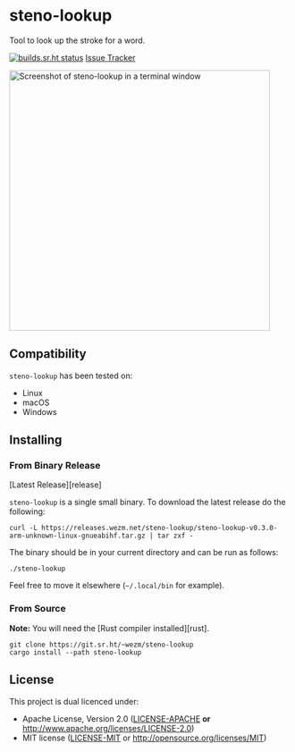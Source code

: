 # steno-lookup

Tool to look up the stroke for a word.

[![builds.sr.ht status](https://builds.sr.ht/~wezm/steno-lookup.svg)](https://builds.sr.ht/~wezm/steno-lookup?)
[Issue Tracker](https://todo.sr.ht/~wezm/steno-lookup)

<img src="https://git.sr.ht/%7Ewezm/steno-lookup/blob/master/screenshot.png" alt="Screenshot of steno-lookup in a terminal window" width="466" />

## Compatibility

`steno-lookup` has been tested on:

* Linux
* macOS
* Windows

## Installing

### From Binary Release

[Latest Release][release]

`steno-lookup` is a single small binary. To download the latest release do the following:

    curl -L https://releases.wezm.net/steno-lookup/steno-lookup-v0.3.0-arm-unknown-linux-gnueabihf.tar.gz | tar zxf -

The binary should be in your current directory and can be run as follows:

    ./steno-lookup

Feel free to move it elsewhere (`~/.local/bin` for example).

### From Source

**Note:** You will need the [Rust compiler installed][rust].

    git clone https://git.sr.ht/~wezm/steno-lookup
    cargo install --path steno-lookup

## License

This project is dual licenced under:

- Apache License, Version 2.0 ([LICENSE-APACHE](LICENSE-APACHE) **or**
  http://www.apache.org/licenses/LICENSE-2.0)
- MIT license ([LICENSE-MIT](LICENSE-MIT) or http://opensource.org/licenses/MIT)
